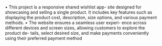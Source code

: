 •	This project is a responsive shared wishlist app- site designed for showcasing and selling a single product. It includes key features such as displaying the product cost, description, size options, and various payment methods.
•	The website ensures a seamless user experi- ence across different devices and screen sizes, allowing customers to explore the product de- tails, select desired size, and make payments conveniently using their preferred payment method

